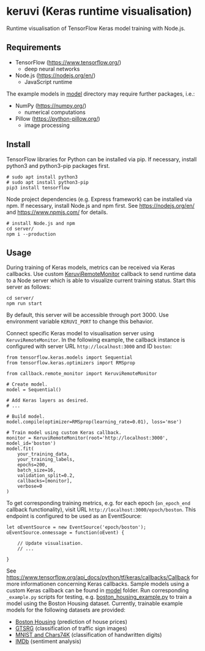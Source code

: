 # keruvi (Keras runtime visualisation)

Runtime visualisation of TensorFlow Keras model training with Node.js.

## Requirements

* TensorFlow (https://www.tensorflow.org/)
    * deep neural networks
* Node.js (https://nodejs.org/en/)
    * JavaScript runtime

The example models in [model](model/) directory may require further packages, i.e.:

* NumPy (https://numpy.org/)
    * numerical computations
* Pillow (https://python-pillow.org/)
    * image processing

## Install

TensorFlow libraries for Python can be installed via pip. If necessary, install python3 and python3-pip packages first.

    # sudo apt install python3
    # sudo apt install python3-pip
    pip3 install tensorflow

Node project dependencies (e.g. Express framework) can be installed via npm. If necessary, install Node.js and npm first. See https://nodejs.org/en/ and https://www.npmjs.com/ for details.

    # install Node.js and npm
    cd server/
    npm i --production

## Usage

During training of Keras models, metrics can be received via Keras callbacks. Use custom [KeruviRemoteMonitor](model/callback/remote_monitor.py) callback to send runtime data to a Node server which is able to visualize current training status. Start this server as follows:

    cd server/
    npm run start

By default, this server will be accessible through port 3000. Use environment variable `KERUVI_PORT` to change this behavior.

Connect specific Keras model to visualisation server using `KeruviRemoteMonitor`. In the following example, the callback instance is configured with server URL `http://localhost:3000` and ID `boston`:

    from tensorflow.keras.models import Sequential
    from tensorflow.keras.optimizers import RMSprop

    from callback.remote_monitor import KeruviRemoteMonitor

    # Create model.
    model = Sequential()

    # Add Keras layers as desired.
    # ...

    # Build model.
    model.compile(optimizer=RMSprop(learning_rate=0.01), loss='mse')

    # Train model using custom Keras callback.
    monitor = KeruviRemoteMonitor(root='http://localhost:3000', model_id='boston')
    model.fit(
        your_training_data,
        your_training_labels,
        epochs=200,
        batch_size=16,
        validation_split=0.2,
        callbacks=[monitor],
        verbose=0
    )

To get corresponding training metrics, e.g. for each epoch (`on_epoch_end` callback functionality), visit URL `http://localhost:3000/epoch/boston`. This endpoint is configured to be used as an EventSource:

    let oEventSource = new EventSource('epoch/boston');
    oEventSource.onmessage = function(oEvent) {

        // Update visualisation.
        // ...

    }

See https://www.tensorflow.org/api_docs/python/tf/keras/callbacks/Callback for more informationen concerning Keras callbacks. Sample models using a custom Keras callback can be found in [model](model/) folder. Run corresponding `_example.py` scripts for testing, e.g. [boston_housing_example.py](model/boston_housing_example.py) to train a model using the Boston Housing dataset. Currently, trainable example models for the following datasets are provided:

* [Boston Housing](model/boston_housing) (prediction of house prices)
* [GTSRG](model/gtsrb) (classification of traffic sign images)
* [MNIST and Chars74K](model/handwritten_digits) (classification of handwritten digits)
* [IMDb](model/imdb) (sentiment analysis)